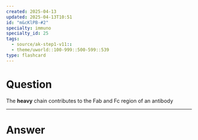 ```yaml
---
created: 2025-04-13
updated: 2025-04-13T10:51
id: "m&cKlPB-#2"
specialty: immuno
specialty_id: 25
tags:
  - source/ak-step1-v11::
  - theme/uworld::100-999::500-599::539
type: flashcard
---
```


# Question
The **heavy** chain contributes to the Fab and Fc region of an antibody

---

# Answer
